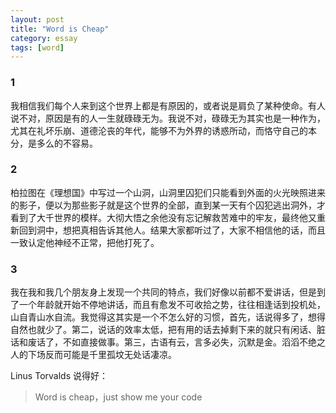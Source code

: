 ```yaml
---
layout: post
title: "Word is Cheap"
category: essay
tags: [word]
---
```



<h3>1</h3>

我相信我们每个人来到这个世界上都是有原因的，或者说是肩负了某种使命。有人说不对，原因是有的人一生就碌碌无为。我说不对，碌碌无为其实也是一种作为，尤其在礼坏乐崩、道德沦丧的年代，能够不为外界的诱惑所动，而恪守自己的本分，是多么的不容易。

<h3>2</h3>

柏拉图在《理想国》中写过一个山洞，山洞里囚犯们只能看到外面的火光映照进来的影子，便以为那些影子就是这个世界的全部，直到某一天有个囚犯逃出洞外，才看到了大千世界的模样。大彻大悟之余他没有忘记解救苦难中的牢友，最终他又重新回到洞中，想把真相告诉其他人。结果大家都听过了，大家不相信他的话，而且一致认定他神经不正常，把他打死了。

<h3>3</h3>

我在我和我几个朋友身上发现一个共同的特点，我们好像以前都不爱讲话，但是到了一个年龄就开始不停地讲话，而且有愈发不可收拾之势，往往相逢话到投机处，山自青山水自流。我觉得这其实是一个不怎么好的习惯，首先，话说得多了，想得自然也就少了。第二，说话的效率太低，把有用的话去掉剩下来的就只有闲话、脏话和废话了，不如直接做事。第三，古语有云，言多必失，沉默是金。滔滔不绝之人的下场反而可能是千里孤坟无处话凄凉。


Linus Torvalds 说得好：


>Word is cheap，just show me your code  
